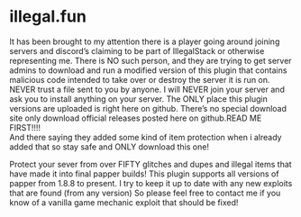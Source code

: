 # illegal.fun
It has been brought to my attention there is a player going around joining servers and discord’s claiming to be part of IllegalStack or otherwise representing me. There is NO such person, and they are trying to get server admins to download and run a modified version of this plugin that contains malicious code intended to take over or destroy the server it is run on. NEVER trust a file sent to you by anyone. I will NEVER join your server and ask you to install anything on your server. The ONLY place this plugin versions are uploaded is right here on github. There’s no special download site only download official releases posted here on github.READ ME FIRST!!!!  
And there saying they added some kind of item protection when i already added that so stay safe and ONLY download this one!



Protect your sever from over FIFTY glitches and dupes and illegal items that have made it into final papper builds! This plugin supports all versions of papper from 1.8.8 to present. I try to keep it up to date with any new exploits that are found (from any version) So please feel free to contact me if you know of a vanilla game mechanic exploit that should be fixed!
